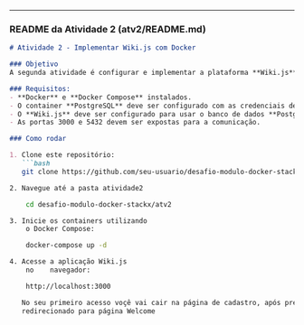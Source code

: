 
---

### **README da Atividade 2 (atv2/README.md)**

```markdown
# Atividade 2 - Implementar Wiki.js com Docker

### Objetivo
A segunda atividade é configurar e implementar a plataforma **Wiki.js** usando Docker, com um container PostgreSQL para persistência de dados.

### Requisitos:
- **Docker** e **Docker Compose** instalados.
- O container **PostgreSQL** deve ser configurado com as credenciais de acesso necessárias para o Wiki.js.
- O **Wiki.js** deve ser configurado para usar o banco de dados **PostgreSQL**.
- As portas 3000 e 5432 devem ser expostas para a comunicação.

### Como rodar

1. Clone este repositório:
   ```bash
   git clone https://github.com/seu-usuario/desafio-modulo-docker-stackx.git

2. Navegue até a pasta atividade2

    cd desafio-modulo-docker-stackx/atv2

3. Inicie os containers utilizando 
    o Docker Compose:

    docker-compose up -d

4. Acesse a aplicação Wiki.js
    no    navegador:

    http://localhost:3000

   No seu primeiro acesso voçê vai cair na página de cadastro, após preencher vai ser
   redirecionado para página Welcome
    
